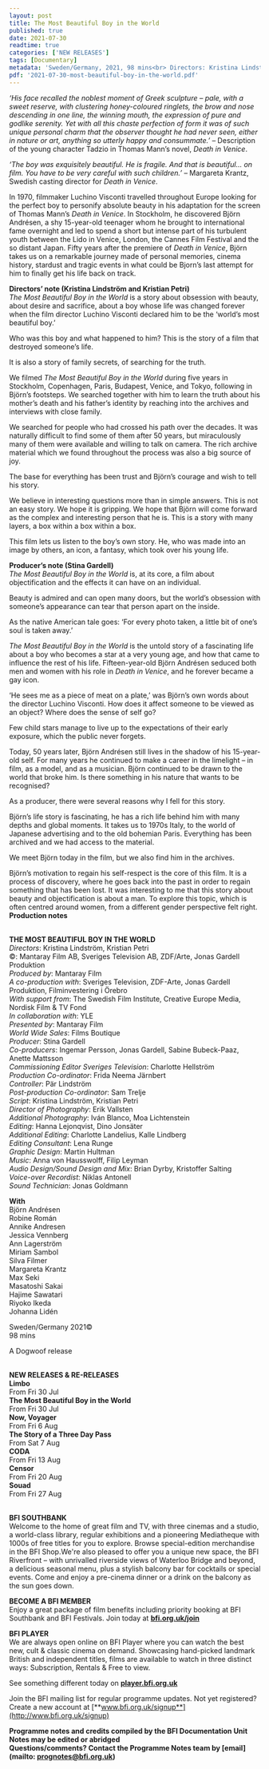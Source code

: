 ```yaml
---
layout: post
title: The Most Beautiful Boy in the World
published: true
date: 2021-07-30
readtime: true
categories: ['NEW RELEASES']
tags: [Documentary]
metadata: 'Sweden/Germany, 2021, 98 mins<br> Directors: Kristina Lindström and Kristian Petri'
pdf: '2021-07-30-most-beautiful-boy-in-the-world.pdf'
---
```


_‘His face recalled the noblest moment of Greek sculpture – pale, with a sweet reserve, with clustering honey-coloured ringlets, the brow and nose descending in one line, the winning mouth, the expression of pure and godlike serenity. Yet with all this chaste perfection of form it was of such unique personal charm that the observer thought he had never seen, either in nature or art, anything so utterly happy and consummate.’_ – Description of the young character Tadzio in Thomas Mann’s novel, _Death in Venice_.

_‘The boy was exquisitely beautiful. He is fragile. And that is beautiful… on film. You have to be very careful with such children.’_ – Margareta Krantz, Swedish casting director for _Death in Venice_.

In 1970, filmmaker Luchino Visconti travelled throughout Europe looking for the perfect boy to personify absolute beauty in his adaptation for the screen of Thomas Mann’s _Death in Venice_. In Stockholm, he discovered Björn Andrésen, a shy 15-year-old teenager whom he brought to international fame overnight and led to spend a short but intense part of his turbulent youth between the Lido in Venice, London, the Cannes Film Festival and the so distant Japan.  Fifty years after the premiere of _Death in Venice_, Björn takes us on a remarkable journey made of personal memories, cinema history, stardust and tragic events in what could be Bjorn’s last attempt for him to finally get his life back on track.

**Directors’ note (Kristina Lindström and Kristian Petri)**  
_The Most Beautiful Boy in the World_ is a story about obsession with beauty, about desire and sacrifice, about a boy whose life was changed forever when the film director Luchino Visconti declared him to be the ‘world’s most  beautiful boy.’

Who was this boy and what happened to him? This is the story of a film that destroyed someone’s life.

It is also a story of family secrets, of searching for the truth.

We filmed _The Most Beautiful Boy in the World_ during five years in Stockholm, Copenhagen, Paris, Budapest, Venice, and Tokyo, following in Björn’s footsteps. We searched together with him to learn the truth about his mother’s death and his father’s identity by reaching into the archives and interviews with close family.

We searched for people who had crossed his path over the decades. It was naturally difficult to find some of them after 50 years, but miraculously many of them were available and willing to talk on camera. The rich archive material which we found throughout the process was also a big source of joy.

The base for everything has been trust and Björn’s courage and wish to tell  his story.

We believe in interesting questions more than in simple answers. This is not an easy story. We hope it is gripping. We hope that Björn will come forward as the complex and interesting person that he is. This is a story with many layers, a box within a box within a box.

This film lets us listen to the boy’s own story. He, who was made into an image by others, an icon, a fantasy, which took over his young life.

**Producer’s note (Stina Gardell)**  
_The Most Beautiful Boy in the World_ is, at its core, a film about objectification and the effects it can have on an individual.

Beauty is admired and can open many doors, but the world’s obsession with someone’s appearance can tear that person apart on the inside.

As the native American tale goes: ‘For every photo taken, a little bit of one’s soul is taken away.’

_The Most Beautiful Boy in the World_ is the untold story of a fascinating life about a boy who becomes a star at a very young age, and how that came to influence the rest of his life. Fifteen-year-old Björn Andrésen seduced both men and women with his role in _Death in Venice_, and he forever became a gay icon.

‘He sees me as a piece of meat on a plate,’ was Björn’s own words about the director Luchino Visconti. How does it affect someone to be viewed as an object? Where does the sense of self go?

Few child stars manage to live up to the expectations of their early exposure, which the public never forgets.

Today, 50 years later, Björn Andrésen still lives in the shadow of his 15-year-old self. For many years he continued to make a career in the limelight – in film, as a model, and as a musician. Björn continued to be drawn to the world that broke him. Is there something in his nature that wants to be recognised?

As a producer, there were several reasons why I fell for this story.

Björn’s life story is fascinating, he has a rich life behind him with many depths and global moments. It takes us to 1970s Italy, to the world of Japanese advertising and to the old bohemian Paris. Everything has been archived and we had access to the material.

We meet Björn today in the film, but we also find him in the archives.

Björn’s motivation to regain his self-respect is the core of this film. It is a process of discovery, where he goes back into the past in order to regain something that has been lost. It was interesting to me that this story about beauty and objectification is about a man. To explore this topic, which is often centred around women, from a different gender perspective felt right.  
**Production notes**
<br><br>


**THE MOST BEAUTIFUL BOY IN THE WORLD**  
_Directors_: Kristina Lindström, Kristian Petri  
©: Mantaray Film AB, Sveriges Television AB, ZDF/Arte, Jonas Gardell Produktion  
_Produced by_: Mantaray Film  
_A co-production with_: Sveriges Television,  ZDF-Arte, Jonas Gardell Produktion, Filminvestering i Örebro  
_With support from_: The Swedish Film Institute, Creative Europe Media, Nordisk Film & TV Fond  
_In collaboration with_: YLE  
_Presented by_: Mantaray Film  
_World Wide Sales_: Films Boutique  
_Producer_: Stina Gardell  
_Co-producers_: Ingemar Persson, Jonas Gardell, Sabine Bubeck-Paaz, Anette Mattsson  
_Commissioning Editor Sveriges Television_: Charlotte Hellström  
_Production Co-ordinator_: Frida Neema Järnbert  
_Controller_: Pär Lindström  
_Post-production Co-ordinator_: Sam Trelje  
_Script_: Kristina Lindström, Kristian Petri  
_Director of Photography_: Erik Vallsten  
_Additional Photography_: Iván Blanco,  Moa Lichtenstein  
_Editing_: Hanna Lejonqvist, Dino Jonsäter  
_Additional Editing_: Charlotte Landelius,  Kalle Lindberg  
_Editing Consultant_: Lena Runge  
_Graphic Design_: Martin Hultman  
_Music_: Anna von Hausswolff, Filip Leyman  
_Audio Design/Sound Design and Mix_: Brian Dyrby, Kristoffer Salting  
_Voice-over Recordist_: Niklas Antonell  
_Sound Technician_: Jonas Goldmann

**With**  
Björn Andrésen  
Robine Román  
Annike Andresen  
Jessica Vennberg  
Ann Lagerström  
Miriam Sambol  
Silva Filmer  
Margareta Krantz  
Max Seki  
Masatoshi Sakai  
Hajime Sawatari  
Riyoko Ikeda  
Johanna Lidén

Sweden/Germany 2021©  
98 mins

A Dogwoof release
<br><br>

**NEW RELEASES &  RE-RELEASES**<br>
**Limbo**<br>
From Fri 30 Jul<br>
**The Most Beautiful Boy in the World**<br>
From Fri 30 Jul<br>
**Now, Voyager**<br>
From Fri 6 Aug<br>
**The Story of a Three Day Pass**<br>
From Sat 7 Aug<br>
**CODA**<br>
From Fri 13 Aug<br>
**Censor**<br>
From Fri 20 Aug<br>
**Souad**<br>
From Fri 27 Aug<br>
<br>

**BFI SOUTHBANK**  
Welcome to the home of great film and TV, with three cinemas and a studio, a world-class library, regular exhibitions and a pioneering Mediatheque with 1000s of free titles for you to explore. Browse special-edition merchandise in the BFI Shop.We&#39;re also pleased to offer you a unique new space, the BFI Riverfront – with unrivalled riverside views of Waterloo Bridge and beyond, a delicious seasonal menu, plus a stylish balcony bar for cocktails or special events. Come and enjoy a pre-cinema dinner or a drink on the balcony as the sun goes down.  

**BECOME A BFI MEMBER**  
Enjoy a great package of film benefits including priority booking at BFI Southbank and BFI Festivals. Join today at [**bfi.org.uk/join**](http://www.bfi.org.uk/join)  

**BFI PLAYER**  
 We are always open online on BFI Player where you can watch the best new, cult &amp; classic cinema on demand. Showcasing hand-picked landmark British and independent titles, films are available to watch in three distinct ways: Subscription, Rentals &amp; Free to view.  

See something different today on [**player.bfi.org.uk**](https://player.bfi.org.uk)  

Join the BFI mailing list for regular programme updates. Not yet registered? Create a new account at [**www.bfi.org.uk/signup**](http://www.bfi.org.uk/signup)

**Programme notes and credits compiled by the BFI Documentation Unit  
Notes may be edited or abridged  
Questions/comments? Contact the Programme Notes team by [email](mailto: prognotes@bfi.org.uk)**
<!--stackedit_data:
eyJoaXN0b3J5IjpbNzc2NTA0Mjc5XX0=
-->
